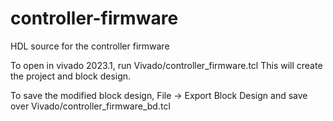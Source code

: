 # controller-firmware

HDL source for the controller firmware


To open in vivado 2023.1, run Vivado/controller_firmware.tcl
This will create the project and block design.

To save the modified block design, File -> Export Block Design and save over Vivado/controller_firmware_bd.tcl

